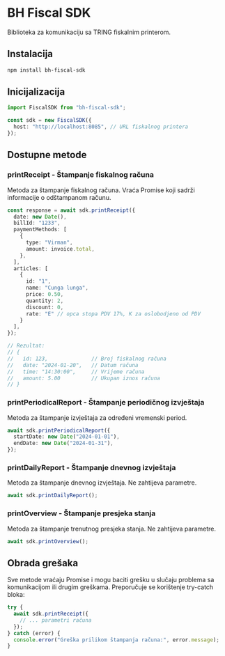 # BH Fiscal SDK

Biblioteka za komunikaciju sa TRING fiskalnim printerom.

## Instalacija

```bash
npm install bh-fiscal-sdk
```

## Inicijalizacija

```typescript
import FiscalSDK from "bh-fiscal-sdk";

const sdk = new FiscalSDK({
  host: "http://localhost:8085", // URL fiskalnog printera
});
```

## Dostupne metode

### printReceipt - Štampanje fiskalnog računa

Metoda za štampanje fiskalnog računa. Vraća Promise koji sadrži informacije o odštampanom računu.

```typescript
const response = await sdk.printReceipt({
  date: new Date(),
  billId: "1233",
  paymentMethods: [
    {
      type: "Virman",
      amount: invoice.total,
    },
  ],
  articles: [
    {
      id: "1",
      name: "Cunga lunga",
      price: 0.50,
      quantity: 2,
      discount: 0,
      rate: "E" // opca stopa PDV 17%, K za oslobodjeno od PDV
    }
  ],
});

// Rezultat:
// {
//   id: 123,              // Broj fiskalnog računa
//   date: "2024-01-20",   // Datum računa
//   time: "14:30:00",     // Vrijeme računa
//   amount: 5.00          // Ukupan iznos računa
// }
```

### printPeriodicalReport - Štampanje periodičnog izvještaja

Metoda za štampanje izvještaja za određeni vremenski period.

```typescript
await sdk.printPeriodicalReport({
  startDate: new Date("2024-01-01"),
  endDate: new Date("2024-01-31"),
});
```

### printDailyReport - Štampanje dnevnog izvještaja

Metoda za štampanje dnevnog izvještaja. Ne zahtijeva parametre.

```typescript
await sdk.printDailyReport();
```

### printOverview - Štampanje presjeka stanja

Metoda za štampanje trenutnog presjeka stanja. Ne zahtijeva parametre.

```typescript
await sdk.printOverview();
```

## Obrada grešaka

Sve metode vraćaju Promise i mogu baciti grešku u slučaju problema sa komunikacijom ili drugim greškama. Preporučuje se korištenje try-catch bloka:

```typescript
try {
  await sdk.printReceipt({
    // ... parametri računa
  });
} catch (error) {
  console.error("Greška prilikom štampanja računa:", error.message);
}
```
